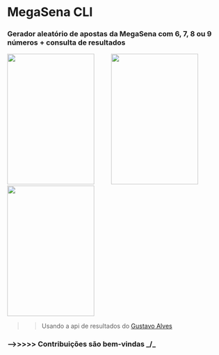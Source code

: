 # MegaSena CLI

### Gerador aleatório de apostas da MegaSena com 6, 7, 8 ou 9 números + consulta de resultados
>

<img src="https://user-images.githubusercontent.com/67715164/161823943-3778f217-729d-4210-a25e-bdb7377bab5f.png" width="200" height="300">  &nbsp;&nbsp;&nbsp;&nbsp;&nbsp;&nbsp;&nbsp;&nbsp;     <img src="https://user-images.githubusercontent.com/67715164/161829866-0ef76a3b-f637-4263-bb4b-0547a3622041.png" width="200" height="300"> &nbsp;&nbsp;&nbsp;&nbsp;&nbsp;&nbsp;&nbsp;&nbsp; <img src="https://user-images.githubusercontent.com/67715164/161829964-2db845d6-ad52-4071-8afb-9223c1232569.png" width="200" height="300">


>
>

>>Usando a api de resultados do [Gustavo Alves](https://github.com/guto-alves/loterias-api)
### -->>>>> Contribuições são bem-vindas _/\_
